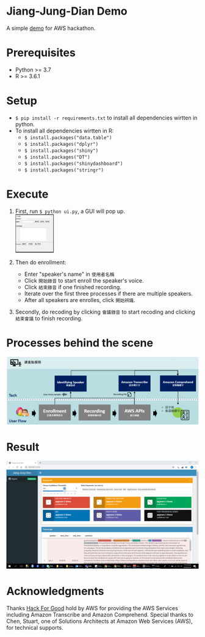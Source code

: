 # Jiang-Jung-Dian Demo
A simple [demo](website) for AWS hackathon.


# Prerequisites
- Python >= 3.7
- R >= 3.6.1

# Setup
- `$ pip install -r requirements.txt` to install all dependencies wirtten in python. 
- To install all dependencies wirtten in R: 
    - `$ install.packages("data.table")`
    - `$ install.packages("dplyr")`
    - `$ install.packages("shiny")`
    - `$ install.packages("DT")`
    - `$ install.packages("shinydashboard")`
    - `$ install.packages("stringr")`

# Execute
1. First, run `$ python ui.py`, a GUI will pop up. \
     <img src=./ui.png width="100" height="100">
     
2. Then do enrollment:
    - Enter "speaker's name" in `使用者名稱`
    - Click `開始錄音` to start enroll the speaker's voice.
    - Click `結束錄音` if one finished recording. 
    - Iterate over the first three processes if there are multiple speakers. 
    - After all speakers are enrolles, click `開始辨識`. 
3. Secondly, do recoding by clicking `會議錄音` to start recoding and clicking `結束會議` to finish recording.  

# Processes behind the scene
![](./structure.PNG)

# Result
![](./result_with_shinny.png)

# Acknowledgments
Thanks [Hack For Good](https://awstaiwanhackathon2020.splashthat.com/) hold by AWS for providing the AWS Services including Amazon Transcribe and Amazon Comprehend. 
Special thanks to Chen, Stuart, one of Solutions Architects at Amazon Web Services (AWS), for technical supports.  
